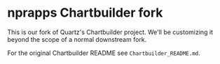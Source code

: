 nprapps Chartbuilder fork
=========================

This is our fork of Quartz's Chartbuilder project. We'll be customizing it beyond the scope of a normal downstream fork.

For the original Chartbuilder README see `Chartbuilder_README.md`.
